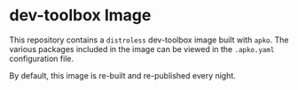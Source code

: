 # dev-toolbox Image

This repository contains a `distroless` dev-toolbox image built with `apko`. The various packages included in the image can be viewed in the `.apko.yaml` configuration file.

By default, this image is re-built and re-published every night.

